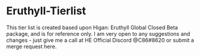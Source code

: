 # Eruthyll-Tierlist
 
This tier list is created based upon Higan: Eruthyll Global Closed Beta package, and is for reference only. I am very open to any suggestions and changes - just give me a call at HE Official Discord @C86#8620 or submit a merge request here.
